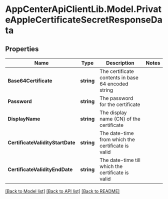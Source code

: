 # AppCenterApiClientLib.Model.PrivateAppleCertificateSecretResponseData
## Properties

Name | Type | Description | Notes
------------ | ------------- | ------------- | -------------
**Base64Certificate** | **string** | The certificate contents in base 64 encoded string | 
**Password** | **string** | The password for the certificate | 
**DisplayName** | **string** | The display name (CN) of the certificate | 
**CertificateValidityStartDate** | **string** | The date-time from which the certificate is valid | 
**CertificateValidityEndDate** | **string** | The date-time till which the certificate is valid | 

[[Back to Model list]](../README.md#documentation-for-models) [[Back to API list]](../README.md#documentation-for-api-endpoints) [[Back to README]](../README.md)

